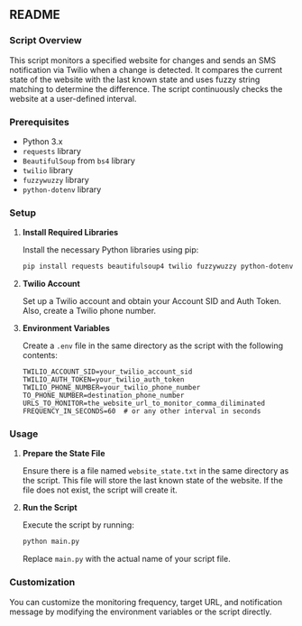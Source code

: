 ## README

### Script Overview

This script monitors a specified website for changes and sends an SMS notification via Twilio when a change is detected. It compares the current state of the website with the last known state and uses fuzzy string matching to determine the difference. The script continuously checks the website at a user-defined interval.

### Prerequisites

- Python 3.x
- `requests` library
- `BeautifulSoup` from `bs4` library
- `twilio` library
- `fuzzywuzzy` library
- `python-dotenv` library

### Setup

1. **Install Required Libraries**

   Install the necessary Python libraries using pip:

   ```bash
   pip install requests beautifulsoup4 twilio fuzzywuzzy python-dotenv
   ```

2. **Twilio Account**

   Set up a Twilio account and obtain your Account SID and Auth Token. Also, create a Twilio phone number.

3. **Environment Variables**

   Create a `.env` file in the same directory as the script with the following contents:

   ```env
   TWILIO_ACCOUNT_SID=your_twilio_account_sid
   TWILIO_AUTH_TOKEN=your_twilio_auth_token
   TWILIO_PHONE_NUMBER=your_twilio_phone_number
   TO_PHONE_NUMBER=destination_phone_number
   URLS_TO_MONITOR=the_website_url_to_monitor_comma_diliminated
   FREQUENCY_IN_SECONDS=60  # or any other interval in seconds
   ```

### Usage

1. **Prepare the State File**

   Ensure there is a file named `website_state.txt` in the same directory as the script. This file will store the last known state of the website. If the file does not exist, the script will create it.

2. **Run the Script**

   Execute the script by running:

   ```bash
   python main.py
   ```

   Replace `main.py` with the actual name of your script file.

### Customization

You can customize the monitoring frequency, target URL, and notification message by modifying the environment variables or the script directly.